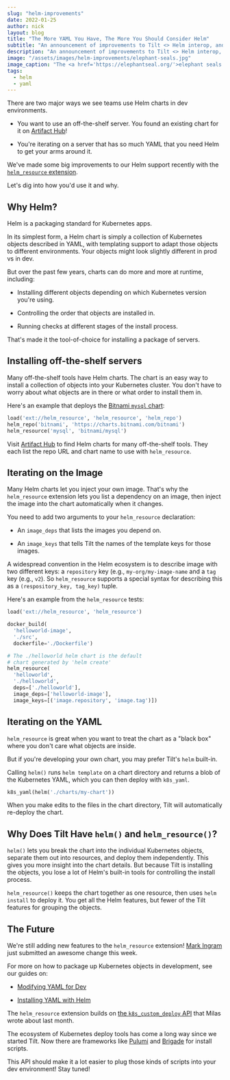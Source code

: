 ```yaml
---
slug: "helm-improvements"
date: 2022-01-25
author: nick
layout: blog
title: "The More YAML You Have, The More You Should Consider Helm"
subtitle: "An announcement of improvements to Tilt <> Helm interop, and a discussion on the right time to use Helm."
description: "An announcement of improvements to Tilt <> Helm interop, and a discussion on the right time to use Helm."
image: "/assets/images/helm-improvements/elephant-seals.jpg"
image_caption: "The <a href='https://elephantseal.org/'>elephant seals of San Simeon</a> are a good demonstration of what it looks like when your YAML gets out of control."
tags:
  - helm
  - yaml
---
```


There are two major ways we see teams use Helm charts in dev environments.

- You want to use an off-the-shelf server. You found an existing chart for it on [Artifact Hub](https://artifacthub.io/)!

- You're iterating on a server that has so much YAML that you need Helm to get your arms around it.

We've made some big improvements to our Helm support recently with the [`helm_resource`
extension](https://github.com/tilt-dev/tilt-extensions/tree/master/helm_resource).

Let's dig into how you'd use it and why.

## Why Helm?

Helm is a packaging standard for Kubernetes apps.

In its simplest form, a Helm chart is simply a collection of Kubernetes objects
described in YAML, with templating support to adapt those objects to different
environments. Your objects might look slightly different in prod vs in dev.

But over the past few years, charts can do more and more at runtime, including:

- Installing different objects depending on which Kubernetes version you're using.

- Controlling the order that objects are installed in.

- Running checks at different stages of the install process.

That's made it the tool-of-choice for installing a package of servers.

## Installing off-the-shelf servers

Many off-the-shelf tools have Helm charts. The chart is an easy way to install a
collection of objects into your Kubernetes cluster. You don't have to worry
about what objects are in there or what order to install them in.

Here's an example that deploys the [Bitnami `mysql`
chart](https://artifacthub.io/packages/helm/bitnami/mysql):

```python
load('ext://helm_resource', 'helm_resource', 'helm_repo')
helm_repo('bitnami', 'https://charts.bitnami.com/bitnami')
helm_resource('mysql', 'bitnami/mysql')
```

Visit [Artifact Hub](https://artifacthub.io/) to find Helm charts for
many off-the-shelf tools. They each list the repo URL and chart name to
use with `helm_resource`.

## Iterating on the Image

Many Helm charts let you inject your own image. That's why the `helm_resource`
extension lets you list a dependency on an image, then inject the image into the
chart automatically when it changes.

You need to add two arguments to your `helm_resource` declaration:

- An `image_deps` that lists the images you depend on.

- An `image_keys` that tells Tilt the names of the template keys for those images.

A widespread convention in the Helm ecosystem is to describe image with two
different keys: a `repository` key (e.g., `my-org/my-image-name` and a `tag` key
(e.g., `v2`). So `helm_resource` supports a special syntax for describing this
as a `(respository_key, tag_key)` tuple.

Here's an example from the `helm_resource` tests:

```python
load('ext://helm_resource', 'helm_resource')

docker_build(
  'helloworld-image',
  './src',
  dockerfile='./Dockerfile')

# The ./helloworld helm chart is the default
# chart generated by 'helm create'
helm_resource(
  'helloworld',
  './helloworld',
  deps=['./helloworld'],
  image_deps=['helloworld-image'],
  image_keys=[('image.repository', 'image.tag')])
```

## Iterating on the YAML

`helm_resource` is great when you want to treat the chart as a "black box" where
you don't care what objects are inside.

But if you're developing your own chart, you may prefer Tilt's `helm` built-in.

Calling `helm()` runs `helm template` on a chart directory and returns a blob of
the Kubernetes YAML, which you can then deploy with `k8s_yaml`.

```python
k8s_yaml(helm('./charts/my-chart'))
```

When you make edits to the files in the chart directory, Tilt will automatically
re-deploy the chart.

## Why Does Tilt Have `helm()` and `helm_resource()`?

`helm()` lets you break the chart into the individual Kubernetes objects,
separate them out into resources, and deploy them independently. This gives you
more insight into the chart details. But because Tilt is installing the objects,
you lose a lot of Helm's built-in tools for controlling the install process.

`helm_resource()` keeps the chart together as one resource, then uses `helm
install` to deploy it. You get all the Helm features, but fewer of the Tilt
features for grouping the objects.

## The Future

We're still adding new features to the `helm_resource` extension! [Mark
Ingram](https://github.com/markdingram) just submitted an awesome change this
week.

For more on how to package up Kubernetes objects in development, see our guides on:

- [Modifying YAML for Dev](https://docs.tilt.dev/templating.html)

- [Installing YAML with Helm](https://docs.tilt.dev/helm.html)

The `helm_resource` extension builds on [the `k8s_custom_deploy`
API](https://blog.tilt.dev/2021/12/03/k8s-custom-deploy.html) that Milas wrote
about last month. 

The ecosystem of Kubernetes deploy tools has come a long way since we started
Tilt. Now there are frameworks like [Pulumi](https://www.pulumi.com/) and
[Brigade](https://brigade.sh/) for install scripts. 

This API should make it a lot easier to plug those kinds of scripts into your
dev environment! Stay tuned!




